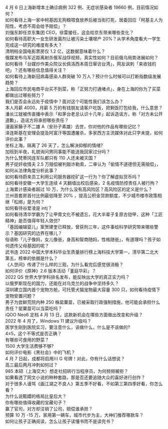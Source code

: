 4 月 6 日上海新增本土确诊病例 322 例、无症状感染者 19660 例，目前情况如何？  
如何看待上海一家中柯基因无狗粮喂食放养后被当街打死，居委回应「柯基主人为阳性，考虑不周会给予赔偿」？  
刘强东卸任京东集团 CEO，徐雷接任，这会给京东带来哪些变化？  
如何看待高职大一女生研发菌剂让被污染土壤增产 20%？从学术角度看大一学生完成这一研究的难度有多大？  
清明档全国电影票房仅 1.2 亿，这数据意味着什么？  
俄媒发布乌军近距离射杀俄军战俘视频，真实性如何？目前俄乌局势进展如何？  
如何看待「台媒炒作美众院议长佩洛西本周日窜访台湾」，网友讽刺「来收钱的吧」？还有哪些信息值得关注？  
如何看待上海新冠病毒感染人群突破 10 万人？预计什么时候可以打断指数级发展趋势？  
上海回应市民电商平台买不到菜，称「正努力打通堵点」，身在上海的你为了买菜都做出过哪些努力？  
我们是否会永远处于疫情中？面对这个可能性我们该怎么办？  
本人月薪 4000，月薪 5 万的有钱朋友请客户吃饭，把剩饭打包给我，什么意思？  
潘长江就被传直播中表示「和茅台老总认识十几年」起诉造谣方，称「对方未公开道歉」，造谣方将承担哪些责任？  
漫画家藤子不二雄 A（安孙子素雄）去世，你对他的作品有哪些记忆？  
泽连斯基在安理会提及阿富汗等国遭屠杀，多家西方主流媒体对此只字未提，如何评价此事？  
坐标上海，隔离了 26 天了，怎么解决抑郁的情绪?  
加班到半夜，礼貌询问男同事能不能送我回家过分吗？  
为什么梵蒂冈连军队都只有 110 人还未被灭国？  
男子捉奸收情夫 2.5 万赔偿被判敲诈勒索，二审认为「偷情不道德但无需赔偿」，如何从法律角度分析此事？  
如何看待蔚来员工利用公司服务器挖矿这一行为？你了解虚拟货币吗？  
如何看待安徽一大学生连续 4 天翻墙出校后感染，2 名疫情防控责任人被行拘？  
上海累计感染者超过 10 万，为什么没有高风险区？高风险区的定义是什么？  
兰州首套房首付比例最低降至 20% ，提高公积金贷款额度，不少城市楼市政策相继「松绑」是为何？  
如何看待谷爱凌是 intj？  
如何看待清华学霸为了让甲胄文化不被遗忘，花大半辈子复原古铠甲，这种「工匠精神」是否值得年轻人效仿?  
「基因编辑婴儿」案贺建奎已释放，曾获刑三年，这件事给科学研究带来哪些警示？基因研究的边界在哪儿？  
俗语称「儿子像妈，女儿像爸，身高和智商随妈，性格随爸」，有道理吗？孩子如何遗传父母基因的呢？  
武书连 2022 中国大学本科毕业生质量排行榜上海科技大学第一，清华第二北大第五，榜单的依据是什么？  
《人世间》传递了什么样的三观，为什么看完后感觉很消极？  
如何评价《原神》2.6 版本活动「堇庭华彩」？  
2022 QS 世界大学学科排名发布，能反映出大学的真正实力吗？  
以俄罗斯现在的国力，还能在对乌克兰的战争中坚持多久？  
深圳建立国内首个宠物方舱，可托管犬猫宠物最大容量 300 只，如何看待疫情下宠物安置问题？  
男子为尝鲜荒院内种 250 株罂粟苗，已被采取行政强制措施，他可能会承担什么责任？罂粟苗可以当菜吃吗？  
iQOO Neo6 定档 4 月 13 日，这款新机会在哪些方面做出改变和升级？  
2022 年 4 月了，Windows 11 建议升级吗？  
医学生刚到医院实习，要注意什么，该做什么，什么是不该做的?  
4≤5，这个不等式是否正确？  
有哪些可食用的野菜？  
1500 大学生活费够不够?  
如何评价电影《黑社会》中的飞机？  
4 月 7 日起，成都将启用川 G 号牌！对此，你有什么话想说？  
高三最后两月冲刺如何过？  
985 本硕（上海交大）想走社招转行当程序员，为何频频被拒？  
如果看透了网文小说的种种套路，那是否还要追随大众的喜好进行创作？  
对于很多人谩骂《画江湖之不良人》第五季不好看，不如第三第四季好看，你怎么看？  
为什么说甄嬛的格局比皇后大？  
你有哪些值得收藏的宝藏句子？  
赢了官司，对方却注销了公司，赔偿谁承担？  
预算 10 万 -15 万，家用第一辆车，城市代步为主，大神们推荐哪款车？  
如何让孩子正确阅读，怎么让孩子读懂书而不是读完书？  
